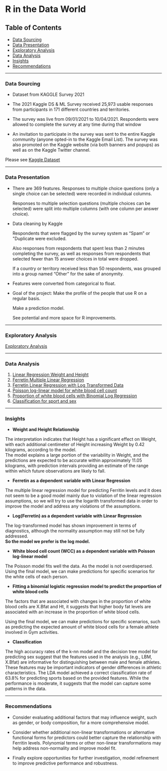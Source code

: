 # R in the Data World




## Table of Contents

* [Data Sourcing](#data-sourcing)
* [Data Presentation](#data-presentation)
* [Exploratory Analysis](#exploratory-analysis)
* [Data Analysis](#data-analysis)
* [Insights](#insights)
* [Recommendations](#recommendations)

- - - -

### Data Sourcing

* Dataset from KAGGLE Survey 2021


- The 2021 Kaggle DS & ML Survey received 25,973 usable responses from participants in 171 different countries and territories.
  
- The survey was live from 09/01/2021 to 10/04/2021. Respondents were allowed to complete the survey at any time during that window
   
- An invitation to participate in the survey was sent to the entire Kaggle community (anyone opted-in to the Kaggle Email List).
   The survey was also promoted on the Kaggle website (via both banners and popups) as well as on the Kaggle Twitter channel.

Please see [Kaggle Dataset](https://www.kaggle.com/c/kaggle-survey-2021/data)

- - - -

### Data Presentation

* There are 369 features.
  Responses to multiple choice questions (only a single choice can be selected) were recorded in individual columns.
  
  Responses to multiple selection questions (multiple choices can be selected) were split into multiple columns (with one column per answer choice).
  
* Data cleaning by Kaggle
  
  Respondents that were flagged by the survey system as “Spam” or "Duplicate were excluded.
  
  Also responses from respondents that spent less than 2 minutes completing the survey, as well as responses from respondents that selected fewer than
  15 answer choices in total were dropped.
  
  If a country or territory received less than 50 respondents, was grouped into a group named “Other” for the sake of anonymity.
  

* Features were converted from categorical to float.

* Goal of the project:
  Make the profile of the people that use R on a regular basis.
  
  Make a prediction model.
  
  See potential and more space for R improvements.



- - - -

### Exploratory Analysis

   [Exploratory Analysis](/ExploratoryAnalysis.md)
   
----

### Data Analysis

1. [Linear Regression Weight and Height](/WeightHeightLinearRegression.md)
2. [Ferretin Multiple Linear Regression](/FerretinLR.md)
3. [Ferretin Linear Regression with Log Transformed Data](/FerretinLogLR.md)
4. [Poisson log-linear model for white blood cell count](/GLMforWCC.md)
5. [Proportion of white blood cells with Binomial Log Regression](/BinomialForWCC.md)
6. [Classification for sport and sex](/ClassificationSportSex.md)

----
### Insights

- **Weight and Height Relationship**
  
The interpretation indicates that Height has a significant effect on Weight, with each additional centimeter of Height increasing Weight by 0.42 kilograms, according to the model.  
The model explains a large portion of the variability in Weight, and the predictions are expected to be accurate within approximately 11.05 kilograms, with prediction intervals providing an estimate of the range within which future observations are likely to fall.

- **Ferretin as a dependent variable with Linear Regression**
  
The multiple linear regression model for predicting Ferritin levels and it does not seem to be a good model mainly due to violation of the linear regression assumptions, so we will try to use the logarith transformed data in order to improve the model and address any violations of the assumptions.

- **Log(Ferretin) as a dependent variable with Linear Regression**
  
 The log-transformed model has shown improvement in terms of diagnostics, although the normality assumption may still not be fully addressed.  
 **So the model we prefer is the log model.**  

 
 - **White blood cell count (WCC) as a dependent variable with Poisson log-linear model**

  The Poisson model fits well the data. As the model is not overdispersed.  
  Using the final model, we can make predictions for specific scenarios for the white cells of each person.  
  


 - **Fitting a binomial logistic regression model to predict the proportion of white blood cells**
  
  The factors that are associated with changes in the proportion of white blood cells are X.Bfat and Ht, it suggests that higher body fat levels are associated with an increase in the proportion of white blood cells.

  Using the final model, we can make predictions for specific scenarios, such as predicting the expected amount of white blood cells for a female athlete involved in Gym activities.


 - **Classification**
  
  The high accuracy rates of the k-nn model and the decision tree model for predicting sex suggest that the features used in the analysis (e.g., LBM, X.Bfat) are informative for distinguishing between male and female athletes. These features may be important indicators of gender differences in athletic characteristics.
  The LDA model achieved a correct classification rate of 63.8% for predicting sports based on the provided features. While the performance is moderate, it suggests that the model can capture some patterns in the data.

----

### Recommendations

-  Consider evaluating additional factors that may influence weight, such as gender, or body composition, for a more comprehensive model.

- Consider whether additional non-linear transformations or alternative functional forms for predictors could better capture the relationship with Ferritin levels. Polynomial terms or other non-linear transformations may help address non-normality and improve model fit.

-  Finally explore opportunities for further investigation, model refinement to improve predictive performance and robustness.
